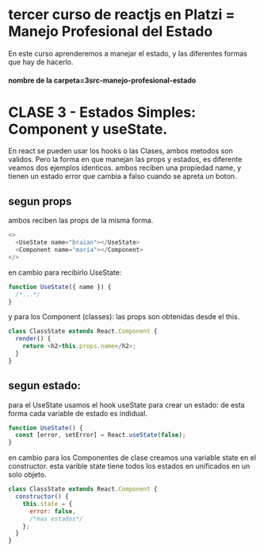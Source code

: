 # tercer curso de reactjs en Platzi = Manejo Profesional del Estado

En este curso aprenderemos a manejar el estado, y las diferentes formas que hay de hacerlo.

#### nombre de la carpeta=3src-manejo-profesional-estado

# CLASE 3 - Estados Simples: Component y useState.

En react se pueden usar los hooks o las Clases, ambos metodos son validos.
Pero la forma en que manejan las props y estados, es diferente veamos dos ejemplos identicos.
ambos reciben una propiedad name, y tienen un estado error que cambia a falso cuando se apreta un boton.

## segun props

ambos reciben las props de la misma forma.

```js
<>
  <UseState name="braian"></UseState>
  <Component name="maria"></Component>
</>
```

en cambio para recibirlo UseState:

```js
function UseState({ name }) {
  /*...*/
}
```

y para los Component (classes):
las props son obtenidas desde el this.

```js
class ClassState extends React.Component {
  render() {
    return <h2>this.props.name</h2>;
  }
}
```

## segun estado:

para el UseState usamos el hook useState para crear un estado:
de esta forma cada variable de estado es indidual.

```js
function UseState() {
  const [error, setError] = React.useState(false);
}
```

en cambio para los Componentes de clase creamos una variable state en el constructor.
esta varible state tiene todos los estados en unificados en un solo objeto.

```js
class ClassState extends React.Component {
  constructor() {
    this.state = {
      error: false,
      /*mas estados*/
    };
  }
}
```
